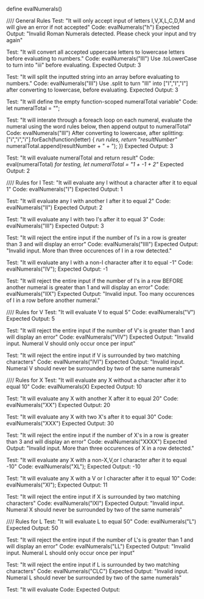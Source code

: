 define evalNumerals()

//// General Rules
Test: "It will only accept input of letters I,V,X,L,C,D,M and will give an error if not accepted"
Code: evalNumerals("h")
Expected Output: "Invalid Roman Numerals detected. Please check your input and try again"

Test: "It will convert all accepted uppercase letters to lowercase letters before evaluating to numbers."
Code: evalNumerals("III")
Use .toLowerCase to turn into "iii" before evaluating.
Expected Output: 3

Test: "It will split the inputted string into an array before evaluating to numbers."
Code: evalNumerals("III")
Use .split to turn "III" into ["I","I","I"] after converting to lowercase, before evaluating.
Expected Output: 3

Test: "It will define the empty function-scoped numeralTotal variable"
Code: let numeralTotal = "";

Test: "It will interate through a foreach loop on each numeral, evaluate the numeral using the word rules below, then append output to numeralTotal"
Code: evalNumerals("III")
After converting to lowercase, after splitting: 
["i","i","i"].forEach(function(letter) {
  *run rules, return "resultNumber"*
  numeralTotal.append(resultNumber + " + ");
})
Expected Output: 3

Test: "It will evaluate numeralTotal and return result"
Code: eval(numeralTotal)
 *for testing, let numeralTotal = "1 + -1 + 2"*
Expected Output: 2


//// Rules for I
Test: "It will evaluate any I without a character after it to equal 1"
Code: evalNumerals("I")
Expected Output: 1

Test: "It will evaluate any I with another I after it to equal 2"
Code: evalNumerals("II")
Expected Output: 2

Test: "It will evaluate any I with two I's after it to equal 3"
Code: evalNumerals("III")
Expected Output: 3

Test: "It will reject the entire input if the number of I's in a row is greater than 3 and will display an error"
Code: evalNumerals("IIII")
Expected Output: "Invalid input. More than three occurences of I in a row detected."

Test: "It will evaluate any I with a non-I character after it to equal -1"
Code: evalNumerals("IV");
Expected Output: -1

Test: "It will reject the entire input if the number of I's in a row BEFORE another numeral is greater than 1 and will display an error"
Code: evalNumerals("IIX")
Expected Output: "Invalid input. Too many occurences of I in a row before another numeral."


//// Rules for V
Test: "It will evaluate V to equal 5"
Code: evalNumerals("V")
Expected Output: 5

Test: "It will reject the entire input if the number of V's is greater than 1 and will display an error"
Code: evalNumerals("VIV")
Expected Output: "Invalid input. Numeral V should only occur once per input"

Test: "It will reject the entire input if V is surrounded by two matching characters"
Code: evalNumerals("IVI")
Expected Output: "Invalid input. Numeral V should never be surrounded by two of the same numerals"


//// Rules for X
Test: "It will evaluate any X without a character after it to equal 10"
Code: evalNumerals(X)
Expected Output: 10

Test: "It will evaluate any X with another X after it to equal 20"
Code: evalNumerals("XX")
Expected Output: 20

Test: "It will evaluate any X with two X's after it to equal 30"
Code: evalNumerals("XXX")
Expected Output: 30

Test: "It will reject the entire input if the number of X's in a row is greater than 3 and will display an error"
Code: evalNumerals("XXXX")
Expected Output: "Invalid input. More than three occurences of X in a row detected."

Test: "It will evaluate any X with a non-X,V,or I character after it to equal -10"
Code: evalNumerals("XL");
Expected Output: -10

Test: "It will evaluate any X with a V or I character after it to equal 10"
Code: evalNumerals("XI");
Expected Output: 11

Test: "It will reject the entire input if X is surrounded by two matching characters"
Code: evalNumerals("IXI")
Expected Output: "Invalid input. Numeral X should never be surrounded by two of the same numerals"


//// Rules for L
Test: "It will evaluate L to equal 50"
Code: evalNumerals("L")
Expected Output: 50

Test: "It will reject the entire input if the number of L's is greater than 1 and will display an error"
Code: evalNumerals("LL")
Expected Output: "Invalid input. Numeral L should only occur once per input"

Test: "It will reject the entire input if L is surrounded by two matching characters"
Code: evalNumerals("CLC")
Expected Output: "Invalid input. Numeral L should never be surrounded by two of the same numerals"




Test: "It will evaluate 
Code:
Expected Output: